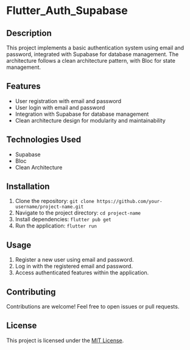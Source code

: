 # Flutter_Auth_Supabase

## Description
This project implements a basic authentication system using email and password, integrated with Supabase for database management. The architecture follows a clean architecture pattern, with Bloc for state management.

## Features
- User registration with email and password
- User login with email and password
- Integration with Supabase for database management
- Clean architecture design for modularity and maintainability

## Technologies Used
- Supabase
- Bloc
- Clean Architecture

## Installation
1. Clone the repository: `git clone https://github.com/your-username/project-name.git`
2. Navigate to the project directory: `cd project-name`
3. Install dependencies: `flutter pub get`
4. Run the application: `flutter run`

## Usage
1. Register a new user using email and password.
2. Log in with the registered email and password.
3. Access authenticated features within the application.

## Contributing
Contributions are welcome! Feel free to open issues or pull requests.

## License
This project is licensed under the [MIT License](LICENSE).
